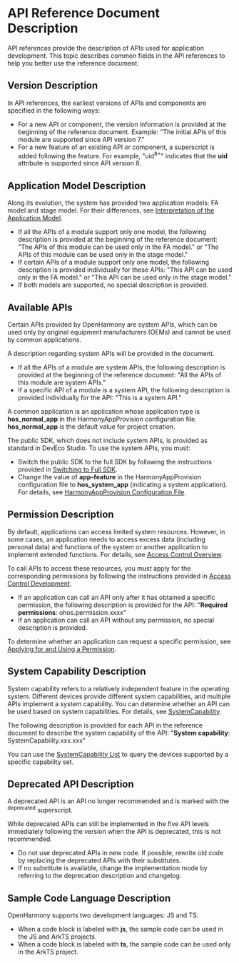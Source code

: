 # API Reference Document Description

API references provide the description of APIs used for application development. This topic describes common fields in the API references to help you better use the reference document.

## Version Description

In API references, the earliest versions of APIs and components are specified in the following ways:

- For a new API or component, the version information is provided at the beginning of the reference document. Example: "The initial APIs of this module are supported since API version 7."
- For a new feature of an existing API or component, a superscript is added following the feature. For example, "uid<sup>8+</sup>" indicates that the **uid** attribute is supported since API version 8.

## Application Model Description

Along its evolution, the system has provided two application models: FA model and stage model. For their differences, see [Interpretation of the Application Model](../../application-models/application-model-description.md).

- If all the APIs of a module support only one model, the following description is provided at the beginning of the reference document: "The APIs of this module can be used only in the FA model." or "The APIs of this module can be used only in the stage model."
- If certain APIs of a module support only one model, the following description is provided individually for these APIs: "This API can be used only in the FA model." or "This API can be used only in the stage model."
- If both models are supported, no special description is provided.

## Available APIs

Certain APIs provided by OpenHarmony are system APIs, which can be used only by original equipment manufacturers (OEMs) and cannot be used by common applications.

A description regarding system APIs will be provided in the document.

- If all the APIs of a module are system APIs, the following description is provided at the beginning of the reference document: "All the APIs of this module are system APIs."
- If a specific API of a module is a system API, the following description is provided individually for the API: "This is a system API."

A common application is an application whose application type is **hos_normal_app** in the HarmonyAppProvision configuration file. **hos_normal_app** is the default value for project creation.

The public SDK, which does not include system APIs, is provided as standard in DevEco Studio. To use the system APIs, you must:
- Switch the public SDK to the full SDK by following the instructions provided in [Switching to Full SDK](../../faqs/full-sdk-switch-guide.md).
- Change the value of **app-feature** in the HarmonyAppProvision configuration file to **hos_system_app** (indicating a system application). For details, see [HarmonyAppProvision Configuration File](../../security/app-provision-structure.md).

## Permission Description

By default, applications can access limited system resources. However, in some cases, an application needs to access excess data (including personal data) and functions of the system or another application to implement extended functions. For details, see [Access Control Overview](../../security/accesstoken-overview.md).

To call APIs to access these resources, you must apply for the corresponding permissions by following the instructions provided in [Access Control Development](../../security/accesstoken-guidelines.md).

- If an application can call an API only after it has obtained a specific permission, the following description is provided for the API: "**Required permissions**: ohos.permission.xxxx"
- If an application can call an API without any permission, no special description is provided.

To determine whether an application can request a specific permission, see [Applying for and Using a Permission](../../security/accesstoken-overview.md#applying-for-and-using-a-permission).

## System Capability Description

System capability refers to a relatively independent feature in the operating system. Different devices provide different system capabilities, and multiple APIs implement a system capability. You can determine whether an API can be used based on system capabilities. For details, see [SystemCapability](../syscap.md).

The following description is provided for each API in the reference document to describe the system capability of the API: "**System capability**: SystemCapability.xxx.xxx"

You can use the [SystemCapability List](../syscap-list.md) to query the devices supported by a specific capability set.

## Deprecated API Description

A deprecated API is an API no longer recommended and is marked with the <sup>deprecated</sup> superscript.

While deprecated APIs can still be implemented in the five API levels immediately following the version when the API is deprecated, this is not recommended.

- Do not use deprecated APIs in new code. If possible, rewrite old code by replacing the deprecated APIs with their substitutes.
- If no substitute is available, change the implementation mode by referring to the deprecation description and changelog.

## Sample Code Language Description

OpenHarmony supports two development languages: JS and TS.

- When a code block is labeled with **js**, the sample code can be used in the JS and ArkTS projects.
- When a code block is labeled with **ts**, the sample code can be used only in the ArkTS project.

